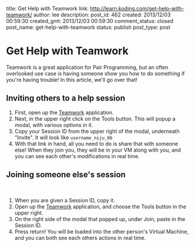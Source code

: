 title: Get Help with Teamwork
link: http://learn.koding.com/get-help-with-teamwork/
author: lee
description: 
post_id: 462
created: 2013/12/03 00:59:30
created_gmt: 2013/12/03 00:59:30
comment_status: closed
post_name: get-help-with-teamwork
status: publish
post_type: post

# Get Help with Teamwork

Teamwork is a great application for Pair Programming, but an often overlooked use case is having someone show you how to do something if you're having trouble! In this article, we'll go over that! 

## Inviting others to a help session

  1. First, open up the [Teamwork](https://koding.com/Develop/Teamwork) application.
  2. Next, in the upper right click on the Tools button. This will popup a modal, with various options in it.
  3. Copy your Session ID from the upper right of the modal, underneath "Invite". It will look like `username_niju_86`
  4. With that link in hand, all you need to do is share that with someone else! When they join you, they will be in your VM along with you, and you can see each other's modifications in real time.

## Joining someone else's session

 

  1. When you are given a Session ID, copy it.
  2. Open up the [Teamwork](https://koding.com/Develop/Teamwork) application, and choose the Tools button in the upper right.
  3. On the right side of the modal that popped up, under Join, paste in the Session ID.
  4. Press return! You will be loaded into the other person's Virtual Machine, and you can both see each others actions in real time.